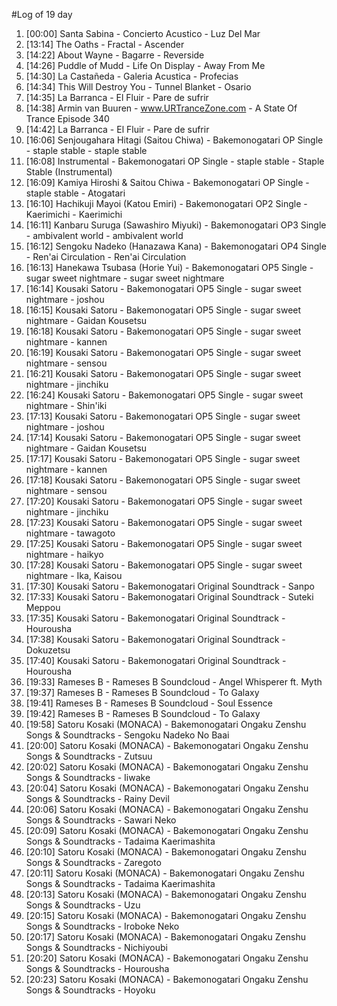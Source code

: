 #Log of 19 day

1. [00:00] Santa Sabina - Concierto Acustico - Luz Del Mar
1. [13:14] The Oaths - Fractal - Ascender
1. [14:22] About Wayne - Bagarre - Reverside
1. [14:26] Puddle of Mudd - Life On Display - Away From Me
1. [14:30] La Castañeda - Galeria Acustica - Profecias
1. [14:34] This Will Destroy You - Tunnel Blanket - Osario
1. [14:35] La Barranca - El Fluir - Pare de sufrir
1. [14:38] Armin van Buuren - www.URTranceZone.com - A State Of Trance Episode 340
1. [14:42] La Barranca - El Fluir - Pare de sufrir
1. [16:06] Senjougahara Hitagi (Saitou Chiwa) - Bakemonogatari OP Single - staple stable - staple stable
1. [16:08] Instrumental - Bakemonogatari OP Single - staple stable - Staple Stable (Instrumental)
1. [16:09] Kamiya Hiroshi & Saitou Chiwa - Bakemonogatari OP Single - staple stable - Atogatari
1. [16:10] Hachikuji Mayoi (Katou Emiri) - Bakemonogatari OP2 Single - Kaerimichi - Kaerimichi
1. [16:11] Kanbaru Suruga (Sawashiro Miyuki) - Bakemonogatari OP3 Single - ambivalent world - ambivalent world
1. [16:12] Sengoku Nadeko (Hanazawa Kana) - Bakemonogatari OP4 Single - Ren'ai Circulation - Ren'ai Circulation
1. [16:13] Hanekawa Tsubasa (Horie Yui) - Bakemonogatari OP5 Single - sugar sweet nightmare - sugar sweet nightmare
1. [16:14] Kousaki Satoru - Bakemonogatari OP5 Single - sugar sweet nightmare - joshou
1. [16:15] Kousaki Satoru - Bakemonogatari OP5 Single - sugar sweet nightmare - Gaidan Kousetsu
1. [16:18] Kousaki Satoru - Bakemonogatari OP5 Single - sugar sweet nightmare - kannen
1. [16:19] Kousaki Satoru - Bakemonogatari OP5 Single - sugar sweet nightmare - sensou
1. [16:21] Kousaki Satoru - Bakemonogatari OP5 Single - sugar sweet nightmare - jinchiku
1. [16:24] Kousaki Satoru - Bakemonogatari OP5 Single - sugar sweet nightmare - Shin'iki
1. [17:13] Kousaki Satoru - Bakemonogatari OP5 Single - sugar sweet nightmare - joshou
1. [17:14] Kousaki Satoru - Bakemonogatari OP5 Single - sugar sweet nightmare - Gaidan Kousetsu
1. [17:17] Kousaki Satoru - Bakemonogatari OP5 Single - sugar sweet nightmare - kannen
1. [17:18] Kousaki Satoru - Bakemonogatari OP5 Single - sugar sweet nightmare - sensou
1. [17:20] Kousaki Satoru - Bakemonogatari OP5 Single - sugar sweet nightmare - jinchiku
1. [17:23] Kousaki Satoru - Bakemonogatari OP5 Single - sugar sweet nightmare - tawagoto
1. [17:25] Kousaki Satoru - Bakemonogatari OP5 Single - sugar sweet nightmare - haikyo
1. [17:28] Kousaki Satoru - Bakemonogatari OP5 Single - sugar sweet nightmare - Ika, Kaisou
1. [17:30] Kousaki Satoru - Bakemonogatari Original Soundtrack - Sanpo
1. [17:33] Kousaki Satoru - Bakemonogatari Original Soundtrack - Suteki Meppou
1. [17:35] Kousaki Satoru - Bakemonogatari Original Soundtrack - Hourousha
1. [17:38] Kousaki Satoru - Bakemonogatari Original Soundtrack - Dokuzetsu
1. [17:40] Kousaki Satoru - Bakemonogatari Original Soundtrack - Hourousha
1. [19:33] Rameses B - Rameses B Soundcloud - Angel Whisperer ft. Myth
1. [19:37] Rameses B - Rameses B Soundcloud - To Galaxy
1. [19:41] Rameses B - Rameses B Soundcloud - Soul Essence
1. [19:42] Rameses B - Rameses B Soundcloud - To Galaxy
1. [19:58] Satoru Kosaki (MONACA) - Bakemonogatari Ongaku Zenshu Songs & Soundtracks - Sengoku Nadeko No Baai
1. [20:00] Satoru Kosaki (MONACA) - Bakemonogatari Ongaku Zenshu Songs & Soundtracks - Zutsuu
1. [20:02] Satoru Kosaki (MONACA) - Bakemonogatari Ongaku Zenshu Songs & Soundtracks - Iiwake
1. [20:04] Satoru Kosaki (MONACA) - Bakemonogatari Ongaku Zenshu Songs & Soundtracks - Rainy Devil
1. [20:06] Satoru Kosaki (MONACA) - Bakemonogatari Ongaku Zenshu Songs & Soundtracks - Sawari Neko
1. [20:09] Satoru Kosaki (MONACA) - Bakemonogatari Ongaku Zenshu Songs & Soundtracks - Tadaima Kaerimashita
1. [20:10] Satoru Kosaki (MONACA) - Bakemonogatari Ongaku Zenshu Songs & Soundtracks - Zaregoto
1. [20:11] Satoru Kosaki (MONACA) - Bakemonogatari Ongaku Zenshu Songs & Soundtracks - Tadaima Kaerimashita
1. [20:13] Satoru Kosaki (MONACA) - Bakemonogatari Ongaku Zenshu Songs & Soundtracks - Uzu
1. [20:15] Satoru Kosaki (MONACA) - Bakemonogatari Ongaku Zenshu Songs & Soundtracks - Iroboke Neko
1. [20:17] Satoru Kosaki (MONACA) - Bakemonogatari Ongaku Zenshu Songs & Soundtracks - Nichiyoubi
1. [20:20] Satoru Kosaki (MONACA) - Bakemonogatari Ongaku Zenshu Songs & Soundtracks - Hourousha
1. [20:23] Satoru Kosaki (MONACA) - Bakemonogatari Ongaku Zenshu Songs & Soundtracks - Hoyoku
